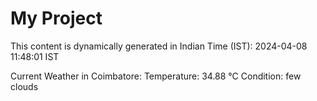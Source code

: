 # My Project

This content is dynamically generated in Indian Time (IST): 2024-04-08 11:48:01 IST


Current Weather in Coimbatore:
Temperature: 34.88 °C
Condition: few clouds
